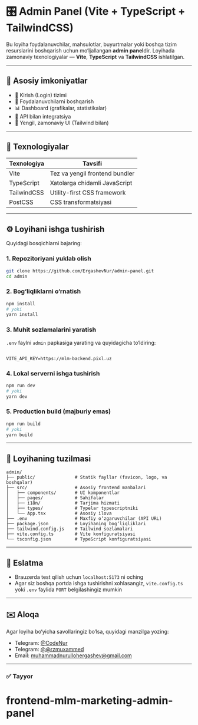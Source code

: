 # 🎛 Admin Panel (Vite + TypeScript + TailwindCSS)

Bu loyiha foydalanuvchilar, mahsulotlar, buyurtmalar yoki boshqa tizim resurslarini boshqarish uchun mo‘ljallangan **admin panel**dir. Loyihada zamonaviy texnologiyalar — **Vite**, **TypeScript** va **TailwindCSS** ishlatilgan.

---

## 📌 Asosiy imkoniyatlar

- 🔐 Kirish (Login) tizimi
- 👤 Foydalanuvchilarni boshqarish
- 📊 Dashboard (grafikalar, statistikalar)
- 🔄 API bilan integratsiya
- 🎨 Yengil, zamonaviy UI (Tailwind bilan)

---

## 🧰 Texnologiyalar

| Texnologiya | Tavsifi                        |
| ----------- | ------------------------------ |
| Vite        | Tez va yengil frontend bundler |
| TypeScript  | Xatolarga chidamli JavaScript  |
| TailwindCSS | Utility-first CSS framework    |
| PostCSS     | CSS transformatsiyasi          |

---

## ⚙️ Loyihani ishga tushirish

Quyidagi bosqichlarni bajaring:

### 1. Repozitoriyani yuklab olish

```bash
git clone https://github.com/ErgashevNur/admin-panel.git
cd admin
```

### 2. Bog‘liqliklarni o‘rnatish

```bash
npm install
# yoki
yarn install
```

### 3. Muhit sozlamalarini yaratish

`.env` faylni `admin` papkasiga yarating va quyidagicha to‘ldiring:

```env

VITE_API_KEY=https://mlm-backend.pixl.uz

```

### 4. Lokal serverni ishga tushirish

```bash
npm run dev
# yoki
yarn dev
```

### 5. Production build (majburiy emas)

```bash
npm run build
# yoki
yarn build
```

---

## 📁 Loyihaning tuzilmasi

```
admin/
├── public/               # Statik fayllar (favicon, logo, va boshqalar)
├── src/                  # Asosiy frontend manbalari
│   ├── components/       # UI komponentlar
│   ├── pages/            # Sahifalar
│   ├── i18n/             # Tarjima hizmati
│   ├── types/            # Typelar typescriptniki
│   └── App.tsx           # Asosiy ilova
├── .env                  # Maxfiy o‘zgaruvchilar (API URL)
├── package.json          # Loyihaning bog‘liqliklari
├── tailwind.config.js    # Tailwind sozlamalari
├── vite.config.ts        # Vite konfiguratsiyasi
└── tsconfig.json         # TypeScript konfiguratsiyasi
```

---

## 🚧 Eslatma

- Brauzerda test qilish uchun `localhost:5173` ni oching
- Agar siz boshqa portda ishga tushirishni xohlasangiz, `vite.config.ts` yoki `.env` faylida `PORT` belgilashingiz mumkin

---

## ✉️ Aloqa

Agar loyiha bo‘yicha savollaringiz bo‘lsa, quyidagi manzilga yozing:

- Telegram: [@CodeNur](https://t.me/CodeNur)
- Telegram: [@@rzmuxammed](https://t.me/@rzmuxammed)
- Email: muhammadnurullohergashev@gmail.com

---

### ✅ Tayyor
# frontend-mlm-marketing-admin-panel
